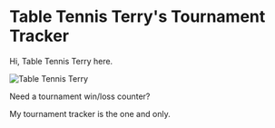 Table Tennis Terry's Tournament Tracker
======================================

Hi, Table Tennis Terry here.

![Table Tennis Terry](/img/terry.jpg "Table Tennis Terry")

Need a tournament win/loss counter?

My tournament tracker is the one and only.

